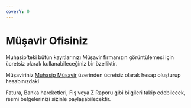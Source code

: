 ```yaml
---
coverY: 0
---
```


# Müşavir Ofisiniz

Muhasip'teki bütün kayıtlarınızı Müşavir firmanızın görüntülemesi için ücretsiz olarak kullanabileceğiniz bir özelliktir.

Müşaviriniz [Muhasip Müşavir](https://musavir.muhasip.pro) üzerinden ücretsiz olarak hesap oluşturup hesabınızdaki&#x20;

Fatura, Banka hareketleri, Fiş veya Z Raporu gibi bilgileri takip edebilecek, resmi belgelerinizi sizinle paylaşabilecektir.


